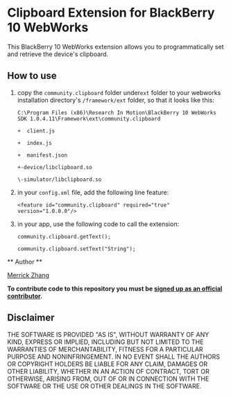 Clipboard Extension for BlackBerry 10 WebWorks
================================================

This BlackBerry 10 WebWorks extension allows you to programmatically set and retrieve the device's clipboard.

## How to use

1. copy the `community.clipboard` folder under`ext` folder to your webworks installation directory's `/framework/ext` folder, so that it looks like this:

	`C:\Program Files (x86)\Research In Motion\BlackBerry 10 WebWorks SDK 1.0.4.11\Framework\ext\community.clipboard`
	
	`+  client.js`
	
	`+  index.js`
	
	`+  manifest.json`
	
	`+-device/libclipboard.so`
	
	`\-simulator/libclipboard.so`


2. in your `config.xml` file, add the following line feature:


	`<feature id="community.clipboard" required="true" version="1.0.0.0"/>`


3. in your app, use the following code to call the extension:

	`community.clipboard.getText();`
	
	`community.clipboard.setText("String");`

** Author **

[Merrick Zhang](https://github.com/anphorea)

**To contribute code to this repository you must be [signed up as an official contributor](http://blackberry.github.com/howToContribute.html).**

## Disclaimer

THE SOFTWARE IS PROVIDED "AS IS", WITHOUT WARRANTY OF ANY KIND, EXPRESS OR IMPLIED, INCLUDING BUT NOT LIMITED TO THE WARRANTIES OF MERCHANTABILITY, FITNESS FOR A PARTICULAR PURPOSE AND NONINFRINGEMENT. IN NO EVENT SHALL THE AUTHORS OR COPYRIGHT HOLDERS BE LIABLE FOR ANY CLAIM, DAMAGES OR OTHER LIABILITY, WHETHER IN AN ACTION OF CONTRACT, TORT OR OTHERWISE, ARISING FROM, OUT OF OR IN CONNECTION WITH THE SOFTWARE OR THE USE OR OTHER DEALINGS IN THE SOFTWARE.
